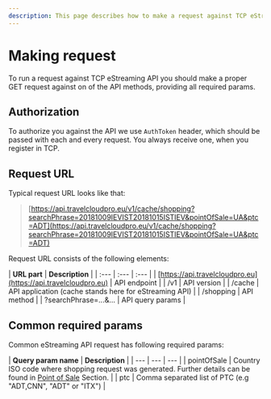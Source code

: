 ```yaml
---
description: This page describes how to make a request against TCP eStreaming API
---
```


# Making request

To run a request against TCP eStreaming API you should make a proper GET request against on of the API methods, providing all required params.

## Authorization

To authorize you against the API we use `AuthToken` header, which should be passed with each and every request. You always receive one, when you register in TCP.

## Request URL

Typical request URL looks like that:

> [https://api.travelcloudpro.eu/v1/cache/shopping?searchPhrase=20181009IEVIST20181015ISTIEV&pointOfSale=UA&ptc=ADT](https://api.travelcloudpro.eu/v1/cache/shopping?searchPhrase=20181009IEVIST20181015ISTIEV&pointOfSale=UA&ptc=ADT)

Request URL consists of the following elements:

| **URL part** | **Description** |
| :--- | :--- | :--- |
| [https://api.travelcloudpro.eu](https://api.travelcloudpro.eu) | API endpoint |
| /v1 | API version |
| /cache | API application \(cache stands here for eStreaming API\) |
| /shopping | API method |
| ?searchPhrase=...&... | API query params |

## Common required params

Common eStreaming API request has following required params:

| **Query param name** | **Description** |
| --- | --- | --- |
| pointOfSale | Country ISO code where shopping request was generated. Further details can be found in [Point of Sale](point-of-sale.md) Section. |
| ptc | Comma separated list of PTC \(e.g "ADT,CNN", "ADT" or "ITX"\) |


